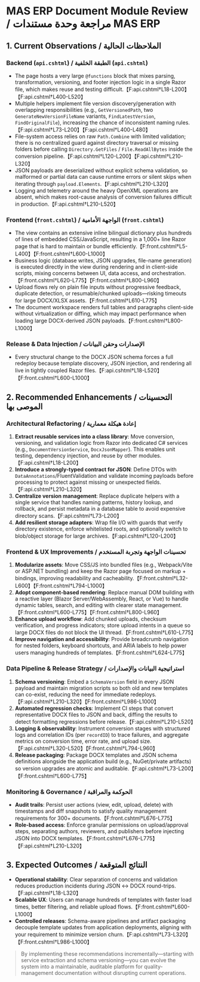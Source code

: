 # MAS ERP Document Module Review / مراجعة وحدة مستندات MAS ERP

## 1. Current Observations / الملاحظات الحالية

### Backend (`api.cshtml`) / الطبقة الخلفية (`api.cshtml`)
- The page hosts a very large `@functions` block that mixes parsing, transformation, versioning, and footer injection logic in a single Razor file, which makes reuse and testing difficult.【F:api.cshtml†L18-L200】【F:api.cshtml†L400-L520】
- Multiple helpers implement file version discovery/generation with overlapping responsibilities (e.g., `GetVersionedPath`, two `GenerateNewVersionFileName` variants, `FindLatestVersion`, `FindOriginalFile`), increasing the chance of inconsistent naming rules.【F:api.cshtml†L73-L200】【F:api.cshtml†L400-L480】
- File-system access relies on raw `Path.Combine` with limited validation; there is no centralized guard against directory traversal or missing folders before calling `Directory.GetFiles` / `File.ReadAllBytes` inside the conversion pipeline.【F:api.cshtml†L120-L200】【F:api.cshtml†L210-L320】
- JSON payloads are deserialized without explicit schema validation, so malformed or partial data can cause runtime errors or silent skips when iterating through `payload.Elements`.【F:api.cshtml†L210-L320】
- Logging and telemetry around the heavy OpenXML operations are absent, which makes root-cause analysis of conversion failures difficult in production.【F:api.cshtml†L210-L520】

### Frontend (`front.cshtml`) / الواجهة الأمامية (`front.cshtml`)
- The view contains an extensive inline bilingual dictionary plus hundreds of lines of embedded CSS/JavaScript, resulting in a 1,000+ line Razor page that is hard to maintain or bundle efficiently.【F:front.cshtml†L5-L400】【F:front.cshtml†L600-L1000】
- Business logic (database writes, JSON upgrades, file-name generation) is executed directly in the view during rendering and in client-side scripts, mixing concerns between UI, data access, and orchestration.【F:front.cshtml†L620-L775】【F:front.cshtml†L800-L960】
- Upload flows rely on plain file inputs without progressive feedback, duplicate detection, or resumable/chunked uploads—risking timeouts for large DOCX/XLSX assets.【F:front.cshtml†L610-L775】
- The document workspace renders full tables and paragraphs client-side without virtualization or diffing, which may impact performance when loading large DOCX-derived JSON payloads.【F:front.cshtml†L800-L1000】

### Release & Data Injection / الإصدارات وحقن البيانات
- Every structural change to the DOCX JSON schema forces a full redeploy because template discovery, JSON injection, and rendering all live in tightly coupled Razor files.【F:api.cshtml†L18-L520】【F:front.cshtml†L600-L1000】

## 2. Recommended Enhancements / التحسينات الموصى بها

### Architectural Refactoring / إعادة هيكلة معمارية
1. **Extract reusable services into a class library**: Move conversion, versioning, and validation logic from Razor into dedicated C# services (e.g., `DocumentVersionService`, `DocxJsonMapper`). This enables unit testing, dependency injection, and reuse by other modules.【F:api.cshtml†L18-L200】
2. **Introduce a strongly-typed contract for JSON**: Define DTOs with `DataAnnotations`/FluentValidation and validate incoming payloads before processing to protect against missing or unexpected fields.【F:api.cshtml†L210-L320】
3. **Centralize version management**: Replace duplicate helpers with a single service that handles naming patterns, history lookup, and rollback, and persist metadata in a database table to avoid expensive directory scans.【F:api.cshtml†L73-L200】
4. **Add resilient storage adapters**: Wrap file I/O with guards that verify directory existence, enforce whitelisted roots, and optionally switch to blob/object storage for large archives.【F:api.cshtml†L120-L200】

### Frontend & UX Improvements / تحسينات الواجهة وتجربة المستخدم
1. **Modularize assets**: Move CSS/JS into bundled files (e.g., Webpack/Vite or ASP.NET bundling) and keep the Razor page focused on markup + bindings, improving readability and cacheability.【F:front.cshtml†L32-L600】【F:front.cshtml†L794-L1000】
2. **Adopt component-based rendering**: Replace manual DOM building with a reactive layer (Blazor Server/WebAssembly, React, or Vue) to handle dynamic tables, search, and editing with clearer state management.【F:front.cshtml†L600-L775】【F:front.cshtml†L800-L960】
3. **Enhance upload workflow**: Add chunked uploads, checksum verification, and progress indicators; store upload intents in a queue so large DOCX files do not block the UI thread.【F:front.cshtml†L610-L775】
4. **Improve navigation and accessibility**: Provide breadcrumb navigation for nested folders, keyboard shortcuts, and ARIA labels to help power users managing hundreds of templates.【F:front.cshtml†L624-L775】

### Data Pipeline & Release Strategy / استراتيجية البيانات والإصدارات
1. **Schema versioning**: Embed a `SchemaVersion` field in every JSON payload and maintain migration scripts so both old and new templates can co-exist, reducing the need for immediate redeploys.【F:api.cshtml†L210-L320】【F:front.cshtml†L986-L1000】
2. **Automated regression checks**: Implement CI steps that convert representative DOCX files to JSON and back, diffing the results to detect formatting regressions before release.【F:api.cshtml†L210-L520】
3. **Logging & observability**: Instrument conversion stages with structured logs and correlation IDs (per `recordID`) to trace failures, and aggregate metrics on conversion time, error rate, and upload size.【F:api.cshtml†L320-L520】【F:front.cshtml†L794-L960】
4. **Release packaging**: Package DOCX templates and JSON schema definitions alongside the application build (e.g., NuGet/private artifacts) so version upgrades are atomic and auditable.【F:api.cshtml†L73-L200】【F:front.cshtml†L600-L775】

### Monitoring & Governance / الحوكمة والمراقبة
- **Audit trails**: Persist user actions (view, edit, upload, delete) with timestamps and diff snapshots to satisfy quality management requirements for 300+ documents.【F:front.cshtml†L676-L775】
- **Role-based access**: Enforce granular permissions on upload/approval steps, separating authors, reviewers, and publishers before injecting JSON into DOCX templates.【F:front.cshtml†L676-L775】【F:api.cshtml†L210-L320】

## 3. Expected Outcomes / النتائج المتوقعة
- **Operational stability**: Clear separation of concerns and validation reduces production incidents during JSON ↔ DOCX round-trips.【F:api.cshtml†L18-L320】
- **Scalable UX**: Users can manage hundreds of templates with faster load times, better filtering, and reliable upload flows.【F:front.cshtml†L600-L1000】
- **Controlled releases**: Schema-aware pipelines and artifact packaging decouple template updates from application deployments, aligning with your requirement to minimize version churn.【F:api.cshtml†L73-L320】【F:front.cshtml†L986-L1000】

> By implementing these recommendations incrementally—starting with service extraction and schema versioning—you can evolve the system into a maintainable, auditable platform for quality-management documentation without disrupting current operations.
